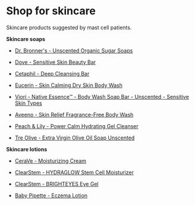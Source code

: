 <!--
source: jph
tags: shop
-->

# Shop for skincare

Skincare products suggested by mast cell patients.

**Skincare soaps**

* [Dr. Bronner's - Unscented Organic Sugar Soaps](https://www.drbronner.com/products/baby-unscented-organic-sugar-soaps)

* [Dove - Sensitive Skin Beauty Bar](https://www.dove.com/us/p/sensitive-skin-beauty-bar.html/08720182263148)

* [Cetaphil - Deep Cleansing Bar](https://www.cetaphil.com/us/cleansers/deep-cleansing-bar/302993923572.html)

* [Eucerin - Skin Calming Dry Skin Body Wash](https://www.eucerinus.com/products/calming/eucerin-skin-calming-dry-skin-body-wash)

* [Viori - Native Essence™ - Body Wash Soap Bar - Unscented - Sensitive Skin Types](https://viori.com/collections/body-wash/products/unscented-native-essence-body-wash-bar)

* [Aveeno - Skin Relief Fragrance-Free Body Wash](https://www.aveeno.com/products/skin-relief-unscented-body-wash-for-sensitive-skin)

* [Peach & Lily - Power Calm Hydrating Gel Cleanser](https://www.peachandlily.com/products/power-calm-hydrating-gel-cleanser)

* [Tre Olive - Extra Virgin Olive Oil Soap Unscented](https://treolive.com/products/extra-virgin-olive-oil-soap-unscented)

**Skincare lotions**

* [CeraVe - Moisturizing Cream](https://www.cerave.com/skincare/moisturizers/moisturizing-cream)

* [ClearStem - HYDRAGLOW Stem Cell Moisturizer](https://clearstem.com/products/hydraglow)

* [ClearStem - BRIGHTEYES Eye Gel](https://clearstem.com/products/brighteyes-eye-gel)

* [Baby Pipette - Eczema Lotion](https://www.pipettebaby.com/products/eczema-lotion)

